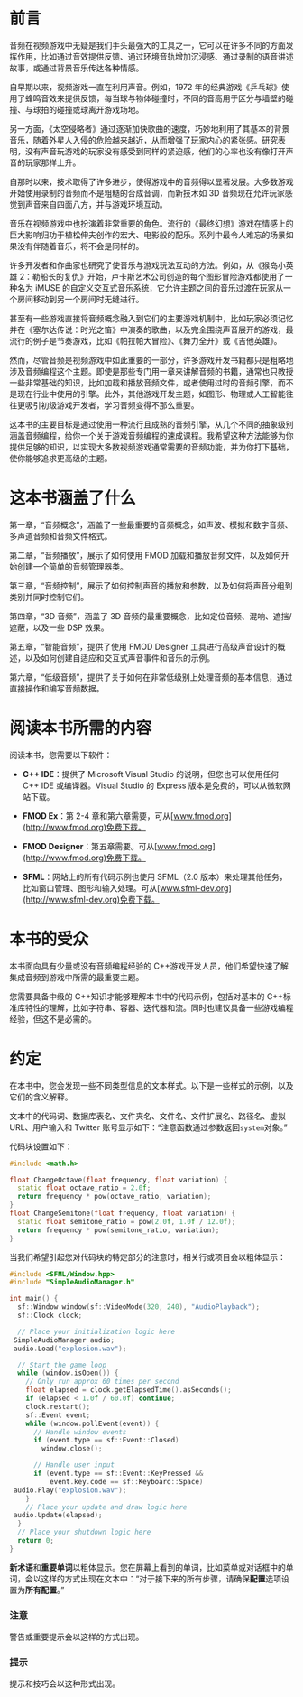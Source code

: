 # 前言

音频在视频游戏中无疑是我们手头最强大的工具之一，它可以在许多不同的方面发挥作用，比如通过音效提供反馈、通过环境音轨增加沉浸感、通过录制的语音讲述故事，或通过背景音乐传达各种情感。

自早期以来，视频游戏一直在利用声音。例如，1972 年的经典游戏《乒乓球》使用了蜂鸣音效来提供反馈，每当球与物体碰撞时，不同的音高用于区分与墙壁的碰撞、与球拍的碰撞或球离开游戏场地。

另一方面，《太空侵略者》通过逐渐加快歌曲的速度，巧妙地利用了其基本的背景音乐，随着外星人入侵的危险越来越近，从而增强了玩家内心的紧张感。研究表明，没有声音玩游戏的玩家没有感受到同样的紧迫感，他们的心率也没有像打开声音的玩家那样上升。

自那时以来，技术取得了许多进步，使得游戏中的音频得以显著发展。大多数游戏开始使用录制的音频而不是粗糙的合成音调，而新技术如 3D 音频现在允许玩家感觉到声音来自四面八方，并与游戏环境互动。

音乐在视频游戏中也扮演着非常重要的角色。流行的《最终幻想》游戏在情感上的巨大影响归功于植松伸夫创作的宏大、电影般的配乐。系列中最令人难忘的场景如果没有伴随着音乐，将不会是同样的。

许多开发者和作曲家也研究了使音乐与游戏玩法互动的方法。例如，从《猴岛小英雄 2：勒船长的复仇》开始，卢卡斯艺术公司创造的每个图形冒险游戏都使用了一种名为 iMUSE 的自定义交互式音乐系统，它允许主题之间的音乐过渡在玩家从一个房间移动到另一个房间时无缝进行。

甚至有一些游戏直接将音频概念融入到它们的主要游戏机制中，比如玩家必须记忆并在《塞尔达传说：时光之笛》中演奏的歌曲，以及完全围绕声音展开的游戏，最流行的例子是节奏游戏，比如《帕拉帕大冒险》、《舞力全开》或《吉他英雄》。

然而，尽管音频是视频游戏中如此重要的一部分，许多游戏开发书籍都只是粗略地涉及音频编程这个主题。即使是那些专门用一章来讲解音频的书籍，通常也只教授一些非常基础的知识，比如加载和播放音频文件，或者使用过时的音频引擎，而不是现在行业中使用的引擎。此外，其他游戏开发主题，如图形、物理或人工智能往往更吸引初级游戏开发者，学习音频变得不那么重要。

这本书的主要目标是通过使用一种流行且成熟的音频引擎，从几个不同的抽象级别涵盖音频编程，给你一个关于游戏音频编程的速成课程。我希望这种方法能够为你提供足够的知识，以实现大多数视频游戏通常需要的音频功能，并为你打下基础，使你能够追求更高级的主题。

# 这本书涵盖了什么

第一章，“音频概念”，涵盖了一些最重要的音频概念，如声波、模拟和数字音频、多声道音频和音频文件格式。

第二章，“音频播放”，展示了如何使用 FMOD 加载和播放音频文件，以及如何开始创建一个简单的音频管理器类。

第三章，“音频控制”，展示了如何控制声音的播放和参数，以及如何将声音分组到类别并同时控制它们。

第四章，“3D 音频”，涵盖了 3D 音频的最重要概念，比如定位音频、混响、遮挡/遮蔽，以及一些 DSP 效果。

第五章，“智能音频”，提供了使用 FMOD Designer 工具进行高级声音设计的概述，以及如何创建自适应和交互式声音事件和音乐的示例。

第六章，“低级音频”，提供了关于如何在非常低级别上处理音频的基本信息，通过直接操作和编写音频数据。

# 阅读本书所需的内容

阅读本书，您需要以下软件：

+   **C++ IDE**：提供了 Microsoft Visual Studio 的说明，但您也可以使用任何 C++ IDE 或编译器。Visual Studio 的 Express 版本是免费的，可以从微软网站下载。

+   **FMOD Ex**：第 2-4 章和第六章需要，可从[www.fmod.org](http://www.fmod.org)免费下载。

+   **FMOD Designer**：第五章需要。可从[www.fmod.org](http://www.fmod.org)免费下载。

+   **SFML**：网站上的所有代码示例也使用 SFML（2.0 版本）来处理其他任务，比如窗口管理、图形和输入处理。可从[www.sfml-dev.org](http://www.sfml-dev.org)免费下载。

# 本书的受众

本书面向具有少量或没有音频编程经验的 C++游戏开发人员，他们希望快速了解集成音频到游戏中所需的最重要主题。

您需要具备中级的 C++知识才能够理解本书中的代码示例，包括对基本的 C++标准库特性的理解，比如字符串、容器、迭代器和流。同时也建议具备一些游戏编程经验，但这不是必需的。

# 约定

在本书中，您会发现一些不同类型信息的文本样式。以下是一些样式的示例，以及它们的含义解释。

文本中的代码词、数据库表名、文件夹名、文件名、文件扩展名、路径名、虚拟 URL、用户输入和 Twitter 账号显示如下：“注意函数通过参数返回`system`对象。”

代码块设置如下：

```cpp
#include <math.h>

float ChangeOctave(float frequency, float variation) {
  static float octave_ratio = 2.0f;
  return frequency * pow(octave_ratio, variation);
}
float ChangeSemitone(float frequency, float variation) {
  static float semitone_ratio = pow(2.0f, 1.0f / 12.0f);
  return frequency * pow(semitone_ratio, variation);
}
```

当我们希望引起您对代码块的特定部分的注意时，相关行或项目会以粗体显示：

```cpp
#include <SFML/Window.hpp>
#include "SimpleAudioManager.h"

int main() {
  sf::Window window(sf::VideoMode(320, 240), "AudioPlayback");
  sf::Clock clock;

  // Place your initialization logic here
 SimpleAudioManager audio;
 audio.Load("explosion.wav");

  // Start the game loop
  while (window.isOpen()) {
    // Only run approx 60 times per second
    float elapsed = clock.getElapsedTime().asSeconds();
    if (elapsed < 1.0f / 60.0f) continue;
    clock.restart();
    sf::Event event;
    while (window.pollEvent(event)) {
      // Handle window events
      if (event.type == sf::Event::Closed) 
        window.close();

      // Handle user input
      if (event.type == sf::Event::KeyPressed &&
          event.key.code == sf::Keyboard::Space)
 audio.Play("explosion.wav");
    }
    // Place your update and draw logic here
 audio.Update(elapsed);
  }
  // Place your shutdown logic here
  return 0;
}
```

**新术语**和**重要单词**以粗体显示。您在屏幕上看到的单词，比如菜单或对话框中的单词，会以这样的方式出现在文本中：“对于接下来的所有步骤，请确保**配置**选项设置为**所有配置**。”

### 注意

警告或重要提示会以这样的方式出现。

### 提示

提示和技巧会以这种形式出现。
